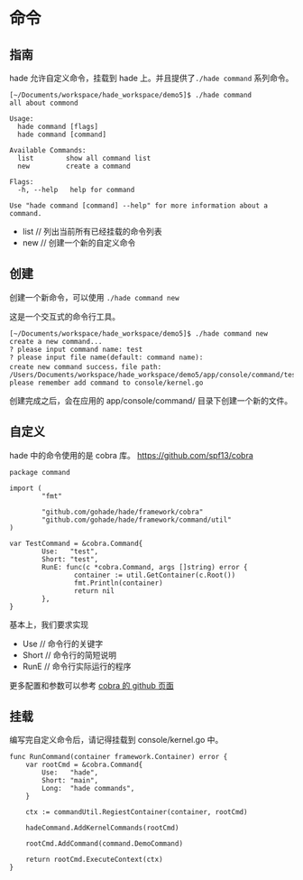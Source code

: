 # 命令

## 指南

hade 允许自定义命令，挂载到 hade 上。并且提供了`./hade command` 系列命令。

```
[~/Documents/workspace/hade_workspace/demo5]$ ./hade command
all about commond

Usage:
  hade command [flags]
  hade command [command]

Available Commands:
  list        show all command list
  new         create a command

Flags:
  -h, --help   help for command

Use "hade command [command] --help" for more information about a command.
```

- list  // 列出当前所有已经挂载的命令列表
- new   // 创建一个新的自定义命令

## 创建

创建一个新命令，可以使用 `./hade command new`

这是一个交互式的命令行工具。

```
[~/Documents/workspace/hade_workspace/demo5]$ ./hade command new
create a new command...
? please input command name: test
? please input file name(default: command name):
create new command success，file path: /Users/Documents/workspace/hade_workspace/demo5/app/console/command/test.go
please remember add command to console/kernel.go
```

创建完成之后，会在应用的 app/console/command/ 目录下创建一个新的文件。

## 自定义

hade 中的命令使用的是 cobra 库。 https://github.com/spf13/cobra

```
package command

import (
        "fmt"

        "github.com/gohade/hade/framework/cobra"
        "github.com/gohade/hade/framework/command/util"
)

var TestCommand = &cobra.Command{
        Use:   "test",
        Short: "test",
        RunE: func(c *cobra.Command, args []string) error {
                container := util.GetContainer(c.Root())
                fmt.Println(container)
                return nil
        },
}

```

基本上，我们要求实现 
- Use // 命令行的关键字
- Short // 命令行的简短说明
- RunE // 命令行实际运行的程序

更多配置和参数可以参考 [cobra 的 github 页面](https://github.com/spf13/cobra)

## 挂载

编写完自定义命令后，请记得挂载到 console/kernel.go 中。

``` golang
func RunCommand(container framework.Container) error {
	var rootCmd = &cobra.Command{
		Use:   "hade",
		Short: "main",
		Long:  "hade commands",
	}

	ctx := commandUtil.RegiestContainer(container, rootCmd)

	hadeCommand.AddKernelCommands(rootCmd)

    rootCmd.AddCommand(command.DemoCommand)

	return rootCmd.ExecuteContext(ctx)
}

```